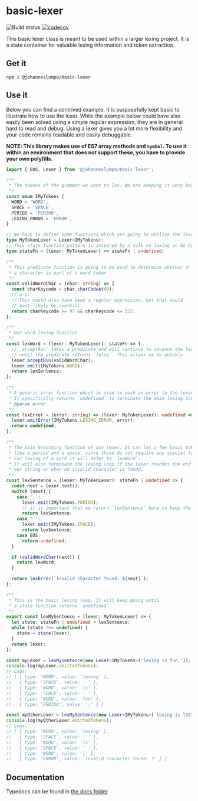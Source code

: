 # basic-lexer

![Build status](https://travis-ci.org/johanneslumpe/basic-lexer.svg?branch=master)
[![codecov](https://codecov.io/gh/johanneslumpe/basic-lexer/branch/master/graph/badge.svg)](https://codecov.io/gh/johanneslumpe/basic-lexer)

This basic lexer class is meant to be used within a larger lexing project. It is a state container for valuable lexing information and token extraction.

## Get it

`npm i @johanneslumpe/basic-lexer`

## Use it

Below you can find a contrived example. It is purposefully kept basic to illustrate how to use the lexer. While the example below could have also easily been solved using a simple regular expression, they are in general hard to read and debug. Using a lexer gives you a lot more flexibility and your code remains readable and easily debuggable.

**NOTE: This library makes use of ES7 array methods and `Symbol`. To use it within an environment that does not support these, you have to provide your own polyfills.**

```ts
import { EOS, Lexer } from '@johanneslumpe/basic-lexer';

/**
 * The tokens of the grammer we want to lex. We are keeping it very basic here
 */
const enum IMyTokens {
  WORD = 'WORD',
  SPACE = 'SPACE',
  PERIOD = 'PERIOD',
  LEXING_ERROR = 'ERROR',
}

// We have to define some functions which are going to utilize the lexer to tokenize a string.
type MyTokenLexer = Lexer<IMyTokens>;
// This state function pattern is inspired by a talk on lexing in Go by Rob Pike.
type stateFn = (lexer: MyTokenLexer) => stateFn | undefined;

/**
 * This predicate function is going to be used to determine whether or not
 * a character is part of a word token
 */
const validWordChar = (char: string) => {
  const charKeycode = char.charCodeAt(0);
  // a-z.
  // This could also have been a regular expression, but that would
  // most likely be overkill.
  return charKeycode >= 97 && charKeycode <= 122;
};

/**
 * Our word lexing function
 */
const lexWord = (lexer: MyTokenLexer): stateFn => {
  // `acceptRun` takes a predicate and will continue to advance the lexer's reading position
  // until the predicate returns `false`. This allows us to quickly
  lexer.acceptRun(validWordChar);
  lexer.emit(IMyTokens.WORD);
  return lexSentence;
};

/**
 * A generic error function which is used to push an error to the lexer's token array.
 * It specifically returns `undefined` to terminate the main lexing loop
 * @param error
 */
const lexError = (error: string) => (lexer: MyTokenLexer): undefined => {
  lexer.emitError(IMyTokens.LEXING_ERROR, error);
  return undefined;
};

/**
 * The main branching function of our lexer. It can lex a few basic tokens
 * like a period and a space, since those do not require any special treatment.
 * For lexing of a word it will defer to `lexWord`.
 * It will also terminate the lexing loop if the lexer reaches the end of
 * our string or when an invalid character is found.
 */
const lexSentence = (lexer: MyTokenLexer): stateFn | undefined => {
  const next = lexer.next();
  switch (next) {
    case '.':
      lexer.emit(IMyTokens.PERIOD);
      // it is important that we return `lexSentence` here to keep the loop running
      return lexSentence;
    case ' ':
      lexer.emit(IMyTokens.SPACE);
      return lexSentence;
    case EOS:
      return undefined;
  }

  if (validWordChar(next)) {
    return lexWord;
  }

  return lexError(`Invalid character found: ${next}`);
};

/**
 * This is the basic lexing loop. It will keep going until
 * a state function returns `undefined`.
 */
export const lexMySentence = (lexer: MyTokenLexer) => {
  let state: stateFn | undefined = lexSentence;
  while (state !== undefined) {
    state = state(lexer);
  }
  return lexer;
};

const myLexer = lexMySentence(new Lexer<IMyTokens>('lexing is fun.'));
console.log(myLexer.emittedTokens);
// Logs:
// [ { type: 'WORD', value: 'lexing' },
//   { type: 'SPACE', value: ' ' },
//   { type: 'WORD', value: 'is' },
//   { type: 'SPACE', value: ' ' },
//   { type: 'WORD', value: 'fun' },
//   { type: 'PERIOD', value: '.' } ]

const myOtherLexer = lexMySentence(new Lexer<IMyTokens>('lexing is l337.'));
console.log(myOtherLexer.emittedTokens);
// Logs:
// [ { type: 'WORD', value: 'lexing' },
//   { type: 'SPACE', value: ' ' },
//   { type: 'WORD', value: 'is' },
//   { type: 'SPACE', value: ' ' },
//   { type: 'WORD', value: 'l' },
//   { type: 'ERROR', value: 'Invalid character found: 3' } ]

```

## Documentation

Typedocs can be found in [the docs folder](docs/README.md)